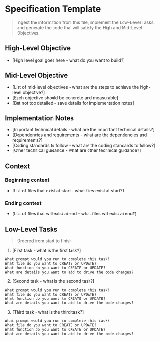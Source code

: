 # Specification Template
> Ingest the information from this file, implement the Low-Level Tasks, and generate the code that will satisfy the High and Mid-Level Objectives.

## High-Level Objective

- [High level goal goes here - what do you want to build?]

## Mid-Level Objective

- [List of mid-level objectives - what are the steps to achieve the high-level objective?]
- [Each objective should be concrete and measurable]
- [But not too detailed - save details for implementation notes]

## Implementation Notes
- [Important technical details - what are the important technical details?]
- [Dependencies and requirements - what are the dependencies and requirements?]
- [Coding standards to follow - what are the coding standards to follow?]
- [Other technical guidance - what are other technical guidance?]

## Context

### Beginning context
- [List of files that exist at start - what files exist at start?]

### Ending context  
- [List of files that will exist at end - what files will exist at end?]

## Low-Level Tasks
> Ordered from start to finish

1. [First task - what is the first task?]
```
What prompt would you run to complete this task?
What file do you want to CREATE or UPDATE?
What function do you want to CREATE or UPDATE?
What are details you want to add to drive the code changes?
```
2. [Second task - what is the second task?]
```
What prompt would you run to complete this task?
What file do you want to CREATE or UPDATE?
What function do you want to CREATE or UPDATE?
What are details you want to add to drive the code changes?
```
3. [Third task - what is the third task?]
```
What prompt would you run to complete this task?
What file do you want to CREATE or UPDATE?
What function do you want to CREATE or UPDATE?
What are details you want to add to drive the code changes?
```
